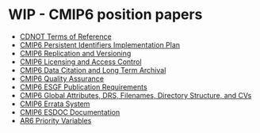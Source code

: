 <h1 class="title">WIP - CMIP6 position papers</h1>

<div id="cog_post_body">
    <div id="cog_post_body">
        <ul>
	<li>
		<a href="Papers/CDNOT_Terms_of_Reference.pdf">CDNOT Terms of Reference</a></li>
	<li>
		<a href="Papers/CMIP6_PID_Implementation_Plan.pdf">CMIP6 Persistent Identifiers Implementation Plan</a></li>
	<li>
		<a href="Papers/CMIP6_Replication_and_Versioning.pdf">CMIP6 Replication and Versioning</a></li>
	<li>
		<a href="Papers/CMIP6_Licensing_and_Access_Control.pdf">CMIP6 Licensing and Access Control</a></li>
	<li>
		<a href="Papers/CMIP6_Data_Citation_LTA.pdf">CMIP6 Data Citation and Long Term Archival</a></li>
	<li>
		<a href="Papers/CMIP6_Quality_Assurance.pdf">CMIP6 Quality Assurance</a></li>
	<li>
		<a href="Papers/CMIP6_ESGF_Publication_Requirements.pdf">CMIP6 ESGF Publication Requirements</a></li>
	<li>
		<a href="Papers/CMIP6_global_attributes_filenames_CVs_v6.2.7.pdf">CMIP6 Global Attributes, DRS, Filenames, Directory Structure, and CVs</a></li>
	<li>
		<a href="Papers/CMIP6_Errata_System.pdf">CMIP6 Errata System</a></li>
	<li>
		<a href="Papers/CMIP6_ESDOC_documentation.pdf">CMIP6 ESDOC Documentation</a></li>
	<li>
		<a href="Papers/AR6_WG1_priority_variables_Public_v1.0.xlsx">AR6 Priority Variables</a></li>
</ul>
</div> <!--// end div id=cog_post_body //-->
